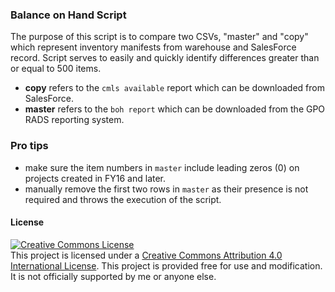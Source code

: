 ### Balance on Hand Script ###
The purpose of this script is to compare two CSVs, "master" and "copy" which
represent inventory manifests from warehouse and SalesForce record.
Script serves to easily and quickly identify differences greater than or equal to
500 items.

- **copy** refers to the `cmls available` report which can be downloaded from SalesForce.
- **master** refers to the `boh report` which can be downloaded from the GPO RADS reporting system.

### Pro tips
- make sure the item numbers in `master` include leading zeros (0) on projects created in FY16 and later.
- manually remove the first two rows in `master` as their presence is not required and throws the execution of the script.

#### License
<a rel="license" href="http://creativecommons.org/licenses/by/4.0/"><img alt="Creative Commons License" style="border-width:0" src="https://i.creativecommons.org/l/by/4.0/88x31.png" /></a><br />This project is licensed under a <a rel="license" href="http://creativecommons.org/licenses/by/4.0/">Creative Commons Attribution 4.0 International License</a>.
This project is provided free for use and modification. It is not officially supported by me or anyone else.
